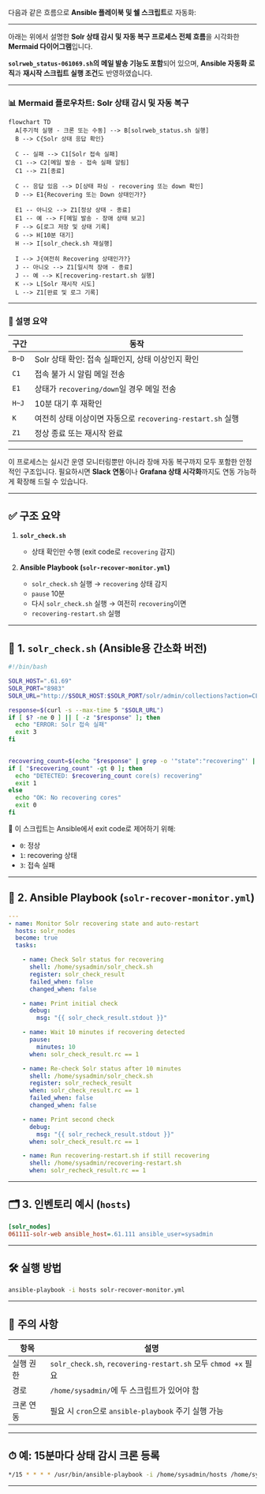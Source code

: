 다음과 같은 흐름으로 **Ansible 플레이북 및 쉘 스크립트**로 자동화:

---

아래는 위에서 설명한 **Solr 상태 감시 및 자동 복구 프로세스 전체 흐름**을 시각화한 **Mermaid 다이어그램**입니다.

**`solrweb_status-061069.sh`의 메일 발송 기능도 포함**되어 있으며,
**Ansible 자동화 로직**과 **재시작 스크립트 실행 조건**도 반영하였습니다.

---

### 📊 Mermaid 플로우차트: Solr 상태 감시 및 자동 복구

```mermaid
flowchart TD
  A[주기적 실행 - 크론 또는 수동] --> B[solrweb_status.sh 실행]
  B --> C{Solr 상태 응답 확인}

  C -- 실패 --> C1[Solr 접속 실패]
  C1 --> C2[메일 발송 - 접속 실패 알림]
  C1 --> Z1[종료]

  C -- 응답 있음 --> D[상태 파싱 - recovering 또는 down 확인]
  D --> E1{Recovering 또는 Down 상태인가?}

  E1 -- 아니오 --> Z1[정상 상태 - 종료]
  E1 -- 예 --> F[메일 발송 - 장애 상태 보고]
  F --> G[로그 저장 및 상태 기록]
  G --> H[10분 대기]
  H --> I[solr_check.sh 재실행]

  I --> J{여전히 Recovering 상태인가?}
  J -- 아니오 --> Z1[일시적 장애 - 종료]
  J -- 예 --> K[recovering-restart.sh 실행]
  K --> L[Solr 재시작 시도]
  L --> Z1[완료 및 로그 기록]
```

---

### 📌 설명 요약

| 구간    | 동작                                          |
| ----- | ------------------------------------------- |
| `B~D` | Solr 상태 확인: 접속 실패인지, 상태 이상인지 확인             |
| `C1`  | 접속 불가 시 알림 메일 전송                            |
| `E1`  | 상태가 `recovering/down`일 경우 메일 전송             |
| `H~J` | 10분 대기 후 재확인                                |
| `K`   | 여전히 상태 이상이면 자동으로 `recovering-restart.sh` 실행 |
| `Z1`  | 정상 종료 또는 재시작 완료                             |

---

이 프로세스는 실시간 운영 모니터링뿐만 아니라 장애 자동 복구까지 모두 포함한 안정적인 구조입니다.
필요하시면 **Slack 연동**이나 **Grafana 상태 시각화**까지도 연동 가능하게 확장해 드릴 수 있습니다.


---

## ✅ 구조 요약

1. **`solr_check.sh`**

   * 상태 확인만 수행 (exit code로 `recovering` 감지)
2. **Ansible Playbook (`solr-recover-monitor.yml`)**

   * `solr_check.sh` 실행 → `recovering` 상태 감지
   * `pause` 10분
   * 다시 `solr_check.sh` 실행 → 여전히 `recovering`이면
   * `recovering-restart.sh` 실행

---

## 🧾 1. `solr_check.sh` (Ansible용 간소화 버전)

```bash
#!/bin/bash

SOLR_HOST=".61.69"
SOLR_PORT="8983"
SOLR_URL="http://$SOLR_HOST:$SOLR_PORT/solr/admin/collections?action=CLUSTERSTATUS"

response=$(curl -s --max-time 5 "$SOLR_URL")
if [ $? -ne 0 ] || [ -z "$response" ]; then
  echo "ERROR: Solr 접속 실패"
  exit 3
fi

  
recovering_count=$(echo "$response" | grep -o '"state":"recovering"' | wc -l)
if [ "$recovering_count" -gt 0 ]; then
  echo "DETECTED: $recovering_count core(s) recovering"
  exit 1
else
  echo "OK: No recovering cores"
  exit 0
fi
```

📌 이 스크립트는 Ansible에서 exit code로 제어하기 위해:

* `0`: 정상
* `1`: recovering 상태
* `3`: 접속 실패

---

## 🧾 2. Ansible Playbook (`solr-recover-monitor.yml`)

```yaml
---
- name: Monitor Solr recovering state and auto-restart
  hosts: solr_nodes
  become: true
  tasks:

    - name: Check Solr status for recovering
      shell: /home/sysadmin/solr_check.sh
      register: solr_check_result
      failed_when: false
      changed_when: false

    - name: Print initial check
      debug:
        msg: "{{ solr_check_result.stdout }}"

    - name: Wait 10 minutes if recovering detected
      pause:
        minutes: 10
      when: solr_check_result.rc == 1

    - name: Re-check Solr status after 10 minutes
      shell: /home/sysadmin/solr_check.sh
      register: solr_recheck_result
      when: solr_check_result.rc == 1
      failed_when: false
      changed_when: false

    - name: Print second check
      debug:
        msg: "{{ solr_recheck_result.stdout }}"
      when: solr_check_result.rc == 1

    - name: Run recovering-restart.sh if still recovering
      shell: /home/sysadmin/recovering-restart.sh
      when: solr_recheck_result.rc == 1
```

---

## 🗂️ 3. 인벤토리 예시 (`hosts`)

```ini
[solr_nodes]
061111-solr-web ansible_host=.61.111 ansible_user=sysadmin
```

---

## 🛠 실행 방법

```bash
ansible-playbook -i hosts solr-recover-monitor.yml
```

---

## 📌 주의 사항

| 항목    | 설명                                                        |
| ----- | --------------------------------------------------------- |
| 실행 권한 | `solr_check.sh`, `recovering-restart.sh` 모두 `chmod +x` 필요 |
| 경로    | `/home/sysadmin/`에 두 스크립트가 있어야 함                          |
| 크론 연동 | 필요 시 `cron`으로 `ansible-playbook` 주기 실행 가능                 |

---

## ⏱ 예: 15분마다 상태 감시 크론 등록

```bash
*/15 * * * * /usr/bin/ansible-playbook -i /home/sysadmin/hosts /home/sysadmin/solr-recover-monitor.yml >> /home/sysadmin/solr-monitor.log 2>&1
```

---
